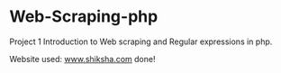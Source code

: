 # Web-Scraping-php
Project 1
Introduction to Web scraping and Regular expressions in php.

Website used: www.shiksha.com
done!
